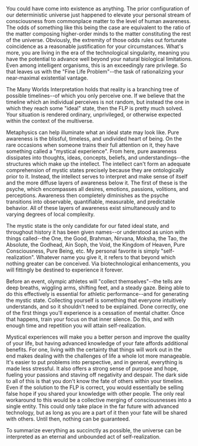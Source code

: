 You could have come into existence as anything. The prior configuration of our deterministic universe just happened to elevate your personal stream of consciousness from commonplace matter to the level of human awareness. The odds of something like this being the case are equivalent to the ratio of the matter composing higher-order minds to the matter constituting the rest of the universe. Obviously, the extremity of those odds rules out fortunate coincidence as a reasonable justification for your circumstances. What's more, you are living in the era of the technological singularity, meaning you have the potential to advance well beyond your natural biological limitations. Even among intelligent organisms, this is an exceedingly rare privilege. So that leaves us with the "Fine Life Problem"--the task of rationalizing your near-maximal existential vantage.

The Many Worlds Interpretation holds that reality is a branching tree of possible timelines--of which you only perceive one. If we believe that the timeline which an individual perceives is not random, but instead the one in which they reach some "ideal" state, then the FLP is pretty much solved. Your situation is rendered ordinary, unprivileged, or otherwise expected within the context of the multiverse.

Metaphysics can help illuminate what an ideal state may look like. Pure awareness is the blissful, timeless, and undivided heart of being. On the rare occasions when someone trains their full attention on it, they have something called a "mystical experience". From here, pure awareness dissipates into thoughts, ideas, concepts, beliefs, and understandings--the structures which make up the intellect. The intellect can't form an adequate comprehension of mystic states precisely because they are ontologically prior to it. Instead, the intellect serves to interpret and make sense of itself and the more diffuse layers of awareness below it. The first of these is the psyche, which encompasses all desires, emotions, passions, volitions, and perceptions. Awareness then completely diminishes as the psyche transitions into observable, quantifiable, measurable, and predictable behavior. All of these layers of awareness exist simultaneously and to varying degrees of local complexity.

The mystic state is the only candidate for our fated ideal state, and throughout history it has been given names--or understood as union with things called--the One, the Good, Brahman, Nirvana, Moksha, the Tao, the Absolute, the Godhead, Ain Soph, the Void, the Kingdom of Heaven, Pure Consciousness, Pure Being, etc. My personal favorite is simply "self-realization". Whatever name you give it, it refers to that beyond which nothing greater can be conceived. Via biotechnological enhancements, you will fittingly be destined to experience it forever. 

Before an event, olympic athletes will "collect themselves"--the tells are deep breaths, wiggling arms, shifting feet, and a steady gaze. Being able to do this effectively is essential for athletic performance--and for generating the mystic state. Collecting yourself is something that everyone intuitively understands, and so it shouldn't need to be explained. Done correctly, one of the first things you'll experience is a cessation of mental chatter. Once that happens, train your focus on that inner silence. Do this, and with enough time and repetition you will attain self-realization.

Mystical experiences will make you a better person and improve the quality of your life, but having advanced knowledge of your fate affords additional benefits. For one, living with the certainty that things will work out in the end makes dealing with the challenges of life a whole lot more manageable. It's easier to put problems into perspective, and in general, everything is made less stressful. It also offers a strong sense of purpose and hope, fueling your passions and staving off negativity and despair. The dark side to all of this is that you don't know the fate of others within your timeline. Even if the solution to the FLP is correct, you would essentially be selling false hope if you shared your knowledge with other people. The only real workaround to this would be a collective merging of consciousnesses into a single entity. This could only take place in the far future with advanced technology, but as long as you are a part of it then your fate will be shared with others. Until then, nothing can be guaranteed.

To summarize everything as succinctly as possible, the universe can be interpreted as an eternal and unbounded act of self-realization.
